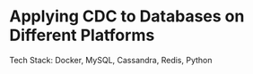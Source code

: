 # Applying CDC to Databases on Different Platforms
Tech Stack: Docker, MySQL, Cassandra, Redis, Python
